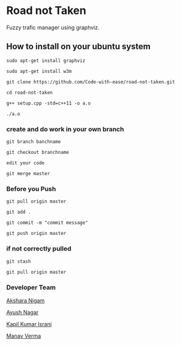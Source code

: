 # Road not Taken
Fuzzy trafic manager using graphviz.

## How to install on your ubuntu system
```
sudo apt-get install graphviz

sudo apt-get install w3m

git clone https://github.com/Code-with-ease/road-not-taken.git

cd road-not-taken

g++ setup.cpp -std=c++11 -o a.o

./a.o
```
### create and do work in your own branch
```
git branch banchname

git checkout branchname

edit your code

git merge master
```
### Before you Push
```
git pull origin master

git add .

git commit -m "commit message"

git push origin master
```

### if not correctly pulled
```
git stash

git pull origin master
```

### Developer Team
[Akshara Nigam](https://github.com/aksharanigam1112)

[Ayush Nagar](https://github.com/ayushnagar123)

[Kapil Kumar Israni](https://github.com/090max)

[Manav Verma](https://github.com/vmanav)
